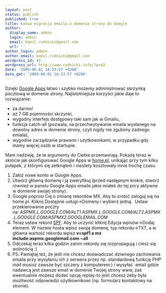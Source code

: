 ```yaml
---
layout: post
status: publish
published: true
title: Łatwa migracja emaila w domenie strony do Google
author:
  display_name: admin
  login: admin
  email: kamil.rudnicki@gmail.com
  url: ''
author_login: admin
author_email: kamil.rudnicki@gmail.com
wordpress_id: 43
wordpress_url: http://www.rudnicki.info/?p=43
date: '2009-06-01 18:33:57 +0200'
date_gmt: '2009-06-01 16:33:57 +0200'
---
```

<p>Dzięki <a href="http://www.google.com/a/help/intl/pl/index.html">Google Apps</a> łatwo i szybko możemy administrować skrzynką pocztową w domenie strony. Najistotniejsze korzyści jakie daje to rozwiązanie:</p>
<ul>
<li>za darmo!</li>
<li>aż 7 GB pojemności skrzynki,</li>
<li>wygodny interfejs dostępowy taki sam jak w Gmailu,</li>
<li>funkcja catch-all (pozwala, na przechwytywanie emaila wysłanego na dowolny adres w domenie strony, czyli nigdy nie zgubimy żadnego emiala),</li>
<li>wygodne zarządzanie prawami i użytkownikami, w przypadku gdy mamy więcej osób w startupie.</li>
</ul>
<p>Mam nadzieję, że te argumenty do Ciebie przemawiają. Pokażę teraz w skrócie jak skonfigurować Google Apps w <a href="http://home.pl">home.pl</a>, unikając przy tym kilku pułapek, z którymi się zetknąłem i niestety kosztowały mnie trochę czasu.</p>
<ol>
<li>Załóż nowe konto w Google Apps.</li>
<li>Utwórz główną domenę i ją zweryfikuj (przed następnym krokie, stwórz również w panelu Google Apps emaile jakie miałeś do tej pory aktywne w domienie swojej strony).</li>
<li>Google poprosi Cię o zmianę rekordów MX. Aby to zrobić zaloguj się na home.pl. Kliknij Dostępne usługi-&gt;Domeny i wybierz jedną.  Ustaw przekierowanie poczty na: <em>ASPMX.L.GOOGLE.COM/ALT1.ASPMX.L.GOOGLE.COM/ALT2.ASPMX.L.GOOGLE.COM/ASPMX2.GOOGLEMAIL.COM</em></li>
<li>Teraz ustaw rekord <a href="http://pl.wikipedia.org/wiki/Sender_Policy_Framework">SPF</a>. Aby to uczynić kliknij Edycja wpisów-&gt;Dodaj element. W nazwie hosta wpisz swoją domenę, typ rekordu-&gt;TXT, a w główna wartość rekordu wpisz <strong>v=spf1 a mx include:aspmx.googlemail.com ~all</strong></li>
<li>Odczekaj teraz kilka godzin zanim rekordy się rozpropagują i ciesz się wolnością :)</li>
<li>PS. Pamiętaj też, że jeśli nie chcesz doświadczać dziwnego zachowania emaila przy wysyłaniu ich z serwera przez np. standardową funkcję <em>PHP mail</em> musisz zawsze być szczery z komputerem:) i wysyłać  email gdzie nadawcą jest zawsze email w domenie Twojej strony www, zaś ewentualnie możesz dodać opcję replay-to jeśli chcesz żeby była możliwość odpowiedzi użytkownikowi (np. formularz kontaktowy na stronie).</li>
</ol>
